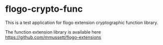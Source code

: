 # flogo-crypto-func


This is a test application for flogo extension cryptographic function library.

The function extension library is available here https://github.com/mmussett/flogo-extensions
